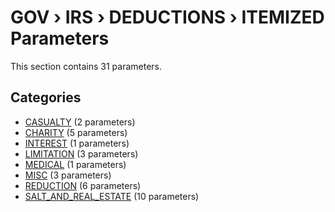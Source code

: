 # GOV › IRS › DEDUCTIONS › ITEMIZED Parameters

This section contains 31 parameters.

## Categories

- [CASUALTY](casualty/index.md) (2 parameters)
- [CHARITY](charity/index.md) (5 parameters)
- [INTEREST](interest/index.md) (1 parameters)
- [LIMITATION](limitation/index.md) (3 parameters)
- [MEDICAL](medical/index.md) (1 parameters)
- [MISC](misc/index.md) (3 parameters)
- [REDUCTION](reduction/index.md) (6 parameters)
- [SALT_AND_REAL_ESTATE](salt_and_real_estate/index.md) (10 parameters)
